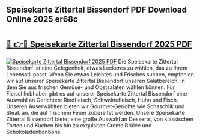 ## Speisekarte Zittertal Bissendorf PDF Download Online 2025 er68c

# <h2><a href="http://gce8fvp.nevu.top/?p=Speisekarte+Zittertal+Bissendorf">🔗 👉🔴 Speisekarte Zittertal Bissendorf 2025 PDF</a></h2>

[![Speisekarte Zittertal Bissendorf 2025 PDF](https://i.imgur.com/dBaPXMq.png)](http://gce8fvp.nevu.top/?p=Speisekarte+Zittertal+Bissendorf)
Die Speisekarte Zittertal Bissendorf ist eine Gelegenheit, etwas Leckeres zu wählen, das zu Ihrem Lebensstil passt. Wenn Sie etwas Leichtes und Frisches suchen, empfehlen wir auf unserer Speisekarte Zittertal Bissendorf unseren Salatbereich, in dem Sie aus frischen Gemüse- und Obstsalaten wählen können. Für Fleischliebhaber gibt es auf unserer Speisekarte Zittertal Bissendorf eine Auswahl an Gerichten: Rindfleisch, Schweinefleisch, Huhn und Fisch. Unseren Auserwählten bieten wir Gourmet-Gerichte wie Schaschlik und Steak an, die auf frischem Feuer zubereitet werden. Unsere Speisekarte Zittertal Bissendorf bietet eine große Auswahl an Desserts, von klassischen Torten und Kuchen bis hin zu exquisiten Crème Brûlée und Schokoladenbonbons.
